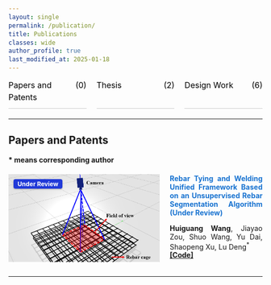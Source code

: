 ```yaml
---
layout: single
permalink: /publication/
title: Publications
classes: wide
author_profile: true
last_modified_at: 2025-01-18
---
```


<style>
/* 顶部分类栏 */
#categories {
  margin-bottom: 20px;
  display: flex;
  justify-content: space-between;
  font-size: 16px;
  line-height: 24px;
}
#categories > div {
  flex: 1;
  display: flex;
  justify-content: space-between;
  margin-right: 20px;
  border-bottom: 1px solid #ccc;
  padding-bottom: 10px;
}
#categories > div:last-child {
  margin-right: 0;
}
#categories a {
  text-decoration: none;
  color: rgb(0, 0, 0);
}

/* 每个 item 的排版 */
.pub-item {
  display: flex;
  align-items: flex-start;
  margin-top: 20px;
  margin-bottom: 20px;
  gap: 20px; /* 图文间距 */
}

.pub-img {
  position: relative;
  flex-shrink: 0;
  width: 100%;
  max-width: 300px; /* PC 端最大宽度 */
}

.pub-img img {
  width: 100%;
  height: auto;
  display: block;
}

.pub-img span {
  position: absolute;
  top: 10px;
  left: 10px;
  background: rgba(13, 40, 216, 0.9);
  color: #fff;
  padding: 2px 8px;
  font-size: 12px;
  font-weight: bold;
  border-radius: 4px;
  box-shadow: 0 1px 3px rgba(0,0,0,0.3);
}

.pub-text {
  text-align: justify;
}

/* 手机端适配 */
@media (max-width: 768px) {
  .pub-item {
    flex-direction: column; /* 上下结构 */
    align-items: center;
  }
  .pub-img {
    max-width: 90%; /* 手机端缩小 */
    margin-bottom: 10px;
  }
  .pub-text {
    width: 100%;
  }
}
</style>

<div id="categories">
  <div>
    <div><a href="#papers-and-patents">Papers and Patents</a></div>
    <div><a href="#papers-and-patents" id="paper-count">(0)</a></div>
  </div>
  <div>
    <div><a href="#thesis">Thesis</a></div>
    <div><a href="#thesis">(2)</a></div>
  </div>
  <div>
    <div><a href="#design-work">Design Work</a></div>
    <div><a href="#design-work">(6)</a></div>
  </div>
</div>

---

## Papers and Patents
<b>* means corresponding author</b>

<div class="pub-item">
  <div class="pub-img">
    <img src="/web_resources/post/unsupervised_segmentation/preview.png">
    <span>Under Review</span>
  </div>
  <div class="pub-text">
    <span style="color:#1772d0; display: block; margin-bottom: 10px;">
      <b>Rebar Tying and Welding Unified Framework Based on an Unsupervised Rebar Segmentation Algorithm (Under Review)</b>
    </span>
    <p>
      <strong>Huiguang Wang</strong>, Jiayao Zou, Shuo Wang, Yu Dai, Shaopeng Xu, Lu Deng<sup>*</sup><br>
      <a href="https://huiguangwang.top/tutorial/Unsupervised-learning-segmentation/"><b>[Code]</b></a>
    </p>
  </div>
</div>

---

